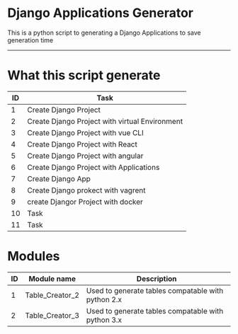 # Django Applications Generator

This is a python script to generating a Django Applications
to save generation time

<hr>

# What this script generate

| ID  | Task                                           |
| --- | ---------------------------------------------- |
| 1   | Create Django Project                          |
| 2   | Create Django Project with virtual Environment |
| 3   | Create Django Project with vue CLI             |
| 4   | Create Django Project with React               |
| 5   | Create Django Project with angular             |
| 6   | Create Django Project with Applications        |
| 7   | Create Django App                              |
| 8   | Create Django prokect with vagrent             |
| 9   | create Djangor Project with docker             |
| 10  | Task                                           |
| 11  | Task                                           |

# Modules

| ID  | Module name     | Description                                        |
| --- | --------------- | -------------------------------------------------- |
| 1   | Table_Creator_2 | Used to generate tables compatable with python 2.x |
| 2   | Table_Creator_3 | Used to generate tables compatable with python 3.x |
